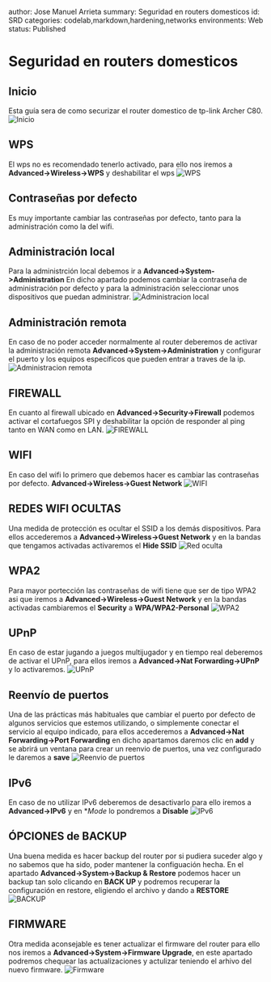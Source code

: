 author: Jose Manuel Arrieta
summary: Seguridad en routers domesticos
id: SRD
categories: codelab,markdown,hardening,networks
environments: Web
status: Published
# Seguridad en routers domesticos
## Inicio
Esta guía sera de como securizar el router domestico de tp-link Archer C80.
![Inicio](img/Inicio.jpg) 
## WPS
El wps no es recomendado tenerlo activado, para ello nos iremos a **Advanced->Wireless->WPS** y deshabilitar el wps
![WPS](img/WPS.jpg)
## Contraseñas por defecto
Es muy importante cambiar las contraseñas por defecto, tanto para la administración como la del wifi.
## Administración local
Para la administrción local debemos ir a **Advanced->System->Administration** En dicho apartado podemos cambiar la contraseña de administración por defecto y para la administración seleccionar unos dispositivos que puedan administrar.
![Administracion local](img/Administracion_local.jpg)
## Administración remota
En caso de no poder acceder normalmente al router deberemos de activar la administración remota **Advanced->System->Administration** y configurar el puerto y los equipos específicos que pueden entrar a traves de la ip.
![Administracion remota](img/Administracion_remota.jpg)
## FIREWALL
En cuanto al firewall ubicado en **Advanced->Security->Firewall** podemos activar el cortafuegos SPI y deshabilitar la opción de responder al ping tanto en WAN como en LAN.
![FIREWALL](img/Firewall.jpg)
## WIFI
En caso del wifi lo primero que debemos hacer es cambiar las contraseñas por defecto.
**Advanced->Wireless->Guest Network**
![WIFI](img/Wifi.jpg)

## REDES WIFI OCULTAS
Una medida de protección es ocultar el SSID a los demás dispositivos.
Para ellos accederemos a **Advanced->Wireless->Guest Network** y en la bandas que tengamos activadas activaremos el **Hide SSID**
![Red oculta](img/Wifi.jpg)
## WPA2
Para mayor portección las contraseñas de wifi tiene que ser de tipo WPA2 asi que iremos a **Advanced->Wireless->Guest Network** y en la bandas activadas cambiaremos el **Security** a **WPA/WPA2-Personal**
![WPA2](img/Wifi.jpg)
## UPnP
En caso de estar jugando a juegos multijugador y en tiempo real deberemos de activar el UPnP, para ellos iremos a **Advanced->Nat Forwarding->UPnP** y lo activaremos.
![UPnP](img/UPnP.jpg)
## Reenvío de puertos
Una de las prácticas más habituales que cambiar el puerto por defecto de algunos servicios que estemos utilizando, o simplemente conectar el servicio al equipo indicado, para ellos accederemos a **Advanced->Nat Forwarding->Port Forwarding** en dicho apartamos daremos clic en **add** y se abrirá un ventana para crear un reenvio de puertos, una vez configurado le daremos a **save**
![Reenvio de puertos](img/Port_forwarding.jpg)
## IPv6
En caso de no utilizar IPv6 deberemos de desactivarlo para ello iremos a **Advanced->IPv6** y en **Mode* lo pondremos a **Disable**
![IPv6](img/IPv6.jpg)
## ÓPCIONES de BACKUP
Una buena medida es hacer backup del router por si pudiera suceder algo y no sabemos que ha sido, poder mantener la configuación hecha.
En el apartado **Advanced->System->Backup & Restore** podemos hacer un backup tan solo clicando en **BACK UP** y podremos recuperar la configuración en restore, eligiendo el archivo y dando a **RESTORE**
![BACKUP](img/BACKUP.jpg)
## FIRMWARE
Otra medida aconsejable es tener actualizar el firmware del router para ello nos iremos a **Advanced->System->Firmware Upgrade**, en este apartado podremos chequear las actualizaciones y actulizar teniendo el arhivo del nuevo firmware.
![Firmware](img/Firmware.jpg)
